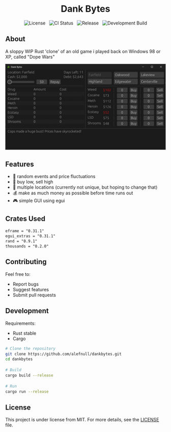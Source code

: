 <h1 align="center">Dank Bytes</h1>

<p align="center">
  <img src="https://img.shields.io/github/license/alefnull/dankbytes" alt="License">
  &nbsp;
  <img src="https://img.shields.io/github/actions/workflow/status/alefnull/dankbytes/ci.yaml?branch=main" alt="CI Status">
  &nbsp;
  <a href="https://github.com/alefnull/dankbytes/releases/latest" style="text-decoration: none">
    <img src="https://img.shields.io/github/v/release/alefnull/dankbytes" alt="Release">
  </a>
  &nbsp;
  <a href="https://github.com/alefnull/dankbytes/releases/tag/dev-latest" style="text-decoration: none">
    <img src="https://img.shields.io/badge/dev-dev--latest-blue" alt="Development Build">
  </a>
</p>

## About ##

A sloppy WIP Rust 'clone' of an old game i played back on Windows 98 or XP, called "Dope Wars"

![dank bytes WIP screenshot](assets/dankshot-WIP.png)

## Features

- 🎲 random events and price fluctuations
- 💼 buy low, sell high
- 🌆 multiple locations (currently not unique, but hoping to change that)
- 💰 make as much money as possible before time runs out
- 🎮 simple GUI using egui

## Crates Used ##
```
eframe = "0.31.1"
egui_extras = "0.31.1"
rand = "0.9.1"
thousands = "0.2.0"
```

## Contributing

Feel free to:
- Report bugs
- Suggest features
- Submit pull requests

## Development

Requirements:
- Rust stable
- Cargo

```bash
# Clone the repository
git clone https://github.com/alefnull/dankbytes.git
cd dankbytes

# Build
cargo build --release

# Run
cargo run --release
```

## License ##

This project is under license from MIT. For more details, see the [LICENSE](LICENSE) file.
